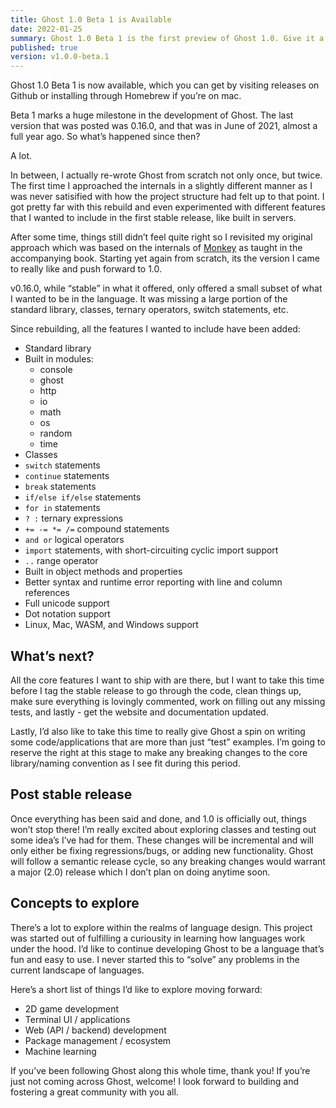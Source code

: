 ```yaml
---
title: Ghost 1.0 Beta 1 is Available
date: 2022-01-25
summary: Ghost 1.0 Beta 1 is the first preview of Ghost 1.0. Give it a spin and let me know what you think!
published: true
version: v1.0.0-beta.1
---
```


Ghost 1.0 Beta 1 is now available, which you can get by visiting releases on Github or installing through Homebrew if you’re on mac.

Beta 1 marks a huge milestone in the development of Ghost. The last version that was posted was 0.16.0, and that was in June of 2021, almost a full year ago. So what’s happened since then?

A lot.

In between, I actually re-wrote Ghost from scratch not only once, but twice. The first time I approached the internals in a slightly different manner as I was never satisified with how the project structure had felt up to that point. I got pretty far with this rebuild and even experimented with different features that I wanted to include in the first stable release, like built in servers.

After some time, things still didn’t feel quite right so I revisited my original approach which was based on the internals of [Monkey](https://monkeylang.org/) as taught in the accompanying book. Starting yet again from scratch, its the version I came to really like and push forward to 1.0.

v0.16.0, while “stable” in what it offered, only offered a small subset of what I wanted to be in the language. It was missing a large portion of the standard library, classes, ternary operators, switch statements, etc.

Since rebuilding, all the features I wanted to include have been added:

- Standard library
- Built in modules:
  - console
  - ghost
  - http
  - io
  - math
  - os
  - random
  - time
- Classes
- `switch` statements
- `continue` statements
- `break` statements
- `if/else if/else` statements
- `for in` statements
- `? :` ternary expressions
- `+= -= *= /=` compound statements
- `and or` logical operators
- `import` statements, with short-circuiting cyclic import support
- `..` range operator
- Built in object methods and properties
- Better syntax and runtime error reporting with line and column references
- Full unicode support
- Dot notation support
- Linux, Mac, WASM, and Windows support

## What’s next?

All the core features I want to ship with are there, but I want to take this time before I tag the stable release to go through the code, clean things up, make sure everything is lovingly commented, work on filling out any missing tests, and lastly - get the website and documentation updated.

Lastly, I’d also like to take this time to really give Ghost a spin on writing some code/applications that are more than just “test” examples. I’m going to reserve the right at this stage to make any breaking changes to the core library/naming convention as I see fit during this period.

## Post stable release

Once everything has been said and done, and 1.0 is officially out, things won’t stop there! I’m really excited about exploring classes and testing out some idea’s I’ve had for them. These changes will be incremental and will only either be fixing regressions/bugs, or adding new functionality. Ghost will follow a semantic release cycle, so any breaking changes would warrant a major (2.0) release which I don’t plan on doing anytime soon.

## Concepts to explore

There’s a lot to explore within the realms of language design. This project was started out of fulfilling a curiousity in learning how languages work under the hood. I’d like to continue developing Ghost to be a language that’s fun and easy to use. I never started this to “solve” any problems in the current landscape of languages.

Here’s a short list of things I’d like to explore moving forward:

- 2D game development
- Terminal UI / applications
- Web (API / backend) development
- Package management / ecosystem
- Machine learning

If you’ve been following Ghost along this whole time, thank you! If you’re just not coming across Ghost, welcome! I look forward to building and fostering a great community with you all.
